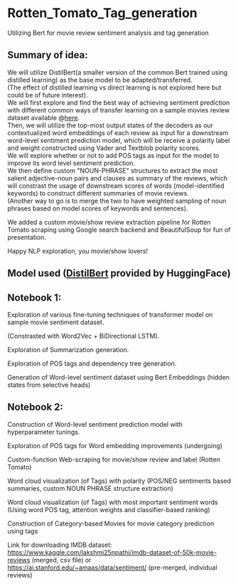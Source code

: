 # Rotten_Tomato_Tag_generation
Utilizing Bert for movie review sentiment analysis and tag generation

## Summary of idea:

We will utilize DistilBert(a smaller version of the common Bert trained using distilled learning) as the base model to be adapted/transferred.  
(The effect of distilled learning vs direct learning is not explored here but could be of future interest).  
We will first explore and find the best way of achieving sentiment prediction with different common ways of transfer learning on a sample movies review dataset available @[here](https://github.com/clairett/pytorch-sentiment-classification/raw/master/data/SST2/train.tsv).     
Then, we will utilize the top-most output states of the decoders as our contextualized word embeddings of each review as input for a downstream word-level sentiment prediction model, which will be receive a polarity label and weight constructed using Vader and Textblob polarity scores.  
We will explore whether or not to add POS tags as input for the model to improve its word level sentiment prediction.   
We then define custom "NOUN-PHRASE" structures to extract the most salient adjective-noun pairs and clauses as summary of the reviews, which will constrast the usage of downstream scores of words (model-identified keywords) to construct different summaries of movie reviews.   
(Another way to go is to merge the two to have weighted sampling of noun phrases based on model scores of keywords and sentences).  

We added a custom movie/show review extraction pipeline for Rotten Tomato scraping using Google search backend and BeautifulSoup for fun of presentation.

Happy NLP exploration, you movie/show lovers!  


## Model used ([DistilBert](https://huggingface.co/transformers/model_doc/distilbert.html) provided by HuggingFace) 
## Notebook 1:  

Exploration of various fine-tuning techniques of transformer model on sample movie sentiment dataset. 
  
(Constrasted with Word2Vec + BiDirectional LSTM).   
  
Exploration of Summarization generation.   
  
Exploration of POS tags and dependency tree generation.  
  
Generation of Word-level sentiment dataset using Bert Embeddings (hidden states from selective heads)
 


## Notebook 2:
Construction of Word-level sentiment prediction model with hyperparameter tunings.
  
Exploration of POS tags for Word embedding improvements (undergoing)
  
Custom-function Web-scraping for movie/show review and label (Rotten Tomato)
  
Word cloud visualization (of Tags) with polarity (POS/NEG sentiments based summaries, custom NOUN PHRASE structure extraction)
  
Word cloud visualization (of Tags) with most important sentiment words (Using word POS tag, attention weights and classifier-based ranking)
  
Construction of Category-based Movies for movie category prediction using tags
  
Link for downloading IMDB dataset:
https://www.kaggle.com/lakshmi25npathi/imdb-dataset-of-50k-movie-reviews (merged, csv file)
or
https://ai.stanford.edu/~amaas/data/sentiment/ (pre-merged, individual reviews)
